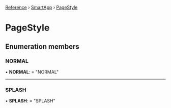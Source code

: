 [Reference](../index.md) › [SmartApp](../classes/_smart_app_d_.smartapp.md) ›  [PageStyle](_pages_page_d_.pagestyle.md)
# PageStyle
## Enumeration members
###  NORMAL

• **NORMAL**: = "NORMAL"

___

###  SPLASH

• **SPLASH**: = "SPLASH"

